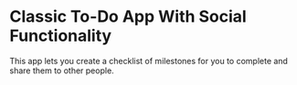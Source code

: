 # Classic To-Do App With Social Functionality

This app lets you create a checklist of milestones for you to complete and share them to other people. 